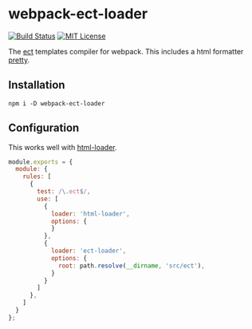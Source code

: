 # webpack-ect-loader 
[![Build Status](https://travis-ci.com/waganse/webpack-ect-loader.svg?branch=master)](https://travis-ci.com/waganse/webpack-ect-loader) [![MIT License](http://img.shields.io/badge/license-MIT-blue.svg?style=flat)](LICENSE)

The [ect](http://ectjs.com/) templates compiler for webpack.
This includes a html formatter [pretty](https://github.com/jonschlinkert/pretty).

## Installation

```
npm i -D webpack-ect-loader
```

## Configuration

This works well with [html-loader](https://github.com/webpack-contrib/html-loader).

``` javascript
module.exports = {
  module: {
    rules: [
      {
        test: /\.ect$/,
        use: [
          {
            loader: 'html-loader',
            options: {
            }
          },
          {
            loader: 'ect-loader',
            options: {
              root: path.resolve(__dirname, 'src/ect'),
            }
          }
        ]
      },
    ]
  }
};
```
